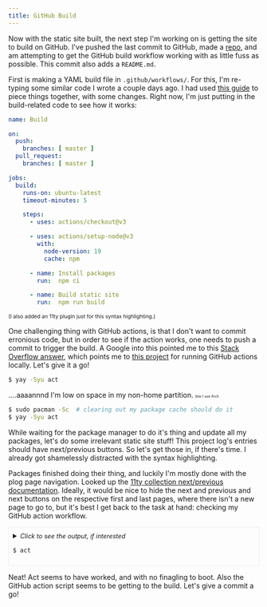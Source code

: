 ```yaml
---
title: GitHub Build
---
```

Now with the static site built, the next step I'm working on
is getting the site to build on GitHub. I've pushed the last
commit to GitHub, made a
[repo](https://github.com/GilchristTech/mini230523_s3-cicd),
and am attempting to get the GitHub build workflow working
with as little fuss as possible. This commit also adds a
`README.md`.

First is making a YAML build file in `.github/workflows/`.
For this, I'm re-typing some similar code I wrote a couple
days ago. I had used
[this guide](https://monicagranbois.com/blog/webdev/use-github-actions-to-deploy-11ty-site-to-s3/)
to piece things together, with some changes. Right now, I'm
just putting in the build-related code to see how it works:

```yaml
name: Build

on:
  push:
    branches: [ master ]
  pull_request:
    branches: [ master ]

jobs:
  build:
    runs-on: ubuntu-latest
    timeout-minutes: 5

    steps:
      - uses: actions/checkout@v3

      - uses: actions/setup-node@v3
        with:
          node-version: 19
          cache: npm

      - name: Install packages
        run:  npm ci

      - name: Build static site
        run:  npm run build
```
<span style="font-size:0.75em">(I also added an 11ty plugin just for this syntax highlighting.)</span>

One challenging thing with GitHub actions, is that I don't
want to commit erronious code, but in order to see if the
action works, one needs to push a commit to trigger the
build. A Google into this pointed me to this
[Stack Overflow
answer](https://stackoverflow.com/a/74986993), which points
me to
[this project](https://github.com/nektos/act) for running
GitHub actions locally. Let's give it a go!

```bash
$ yay -Syu act
```
....aaaannnd I'm low on space in my non-home partition. <span style=font-size:0.5em>btw I use Arch</span>
```bash
$ sudo pacman -Sc  # clearing out my package cache should do it
$ yay -Syu act
```
While waiting for the package manager to do it's thing and
update all my packages, let's do some irrelevant static site
stuff! This project log's entries should have next/previous
buttons. So let's get those in, if there's time. I already
got shamelessly distracted with the syntax highlighting.

Packages finished doing their thing, and luckily I'm mostly
done with the plog page navigation. Looked up the
[11ty collection next/previous documentation](https://www.11ty.dev/docs/filters/collection-items/). 
Ideally, it would be nice to hide the next and previous and
next buttons on the respective first and last pages, where
there isn't a new page to go to, but it's best I get back to
the task at hand: checking my GitHub action workflow.

<details style="border:1px solid #eee; padding: 8px;">
  <summary>
<span style="font-style:italic; font-size:0.9em;">Click to see the output, if interested</span>

```bash
$ act
```

  </summary>

  ```bash
  ? Please choose the default image you want to use with act:

    - Large size image: +20GB Docker image, includes almost all tools used on GitHub Actions (IMPORTANT: currently only ubuntu-18.04 platform is available)
    - Medium size image: ~500MB, includes only necessary tools to bootstrap actions and aims to be compatible with all actions
    - Micro size image: <200MB, contains only NodeJS required to bootstrap actions, doesn't work with all actions

  Default image and other options can be changed manually in ~/.actrc (please refer to https://github.com/nektos/act#configuration for additional information about file structure) Medium
  [Build/build] 🚀  Start image=catthehacker/ubuntu:act-latest
  [Build/build]   🐳  docker pull image=catthehacker/ubuntu:act-latest platform= username= forcePull=true
  [Build/build]   🐳  docker create image=catthehacker/ubuntu:act-latest platform= entrypoint=["tail" "-f" "/dev/null"] cmd=[]
  [Build/build]   🐳  docker run image=catthehacker/ubuntu:act-latest platform= entrypoint=["tail" "-f" "/dev/null"] cmd=[]
  [Build/build]   ☁  git clone 'https://github.com/actions/setup-node' # ref=v3
  [Build/build] ⭐ Run Main actions/checkout@v3
  [Build/build]   🐳  docker cp src=/home/gill/mini/2305-23/. dst=/home/gill/mini/2305-23
  [Build/build]   ✅  Success - Main actions/checkout@v3
  [Build/build] ⭐ Run Main actions/setup-node@v3
  [Build/build]   🐳  docker cp src=/home/gill/.cache/act/actions-setup-node@v3/ dst=/var/run/act/actions/actions-setup-node@v3/
  [Build/build]   🐳  docker exec cmd=[node /var/run/act/actions/actions-setup-node@v3/dist/setup/index.js] user= workdir=
  [Build/build]   💬  ::debug::isExplicit: 
  [Build/build]   💬  ::debug::explicit? false
  [Build/build]   💬  ::debug::isExplicit: 16.20.0
  [Build/build]   💬  ::debug::explicit? true
  [Build/build]   💬  ::debug::evaluating 0 versions
  [Build/build]   💬  ::debug::match not found
  | Attempting to download 19...
  [Build/build]   💬  ::debug::No manifest cached
  [Build/build]   💬  ::debug::Getting manifest from actions/node-versions@main
  [Build/build]   💬  ::debug::check 20.2.0 satisfies 19
  [Build/build]   💬  ::debug::check 20.1.0 satisfies 19
  [Build/build]   💬  ::debug::check 20.0.0 satisfies 19

  [ ... there were a bunch of these ... ]

  [Build/build]   💬  ::debug::check 8.1.1 satisfies 19
  [Build/build]   💬  ::debug::check 8.1.0 satisfies 19
  [Build/build]   💬  ::debug::check 8.0.0 satisfies 19
  [Build/build]   💬  ::debug::check 6.17.1 satisfies 19
  | Not found in manifest. Falling back to download directly from Node
  [Build/build]   💬  ::debug::evaluating 573 versions
  [Build/build]   💬  ::debug::matched: v19.9.0
  | Acquiring 19.9.0 - x64 from https://nodejs.org/dist/v19.9.0/node-v19.9.0-linux-x64.tar.gz
  [Build/build]   💬  ::debug::Downloading https://nodejs.org/dist/v19.9.0/node-v19.9.0-linux-x64.tar.gz
  [Build/build]   💬  ::debug::Destination /tmp/2ba01b55-7e76-43b7-a935-566f3fd6829a
  [Build/build]   💬  ::debug::download complete
  | Extracting ...
  [Build/build]   💬  ::debug::Checking tar --version
  [Build/build]   💬  ::debug::tar (GNU tar) 1.34%0ACopyright (C) 2021 Free Software Foundation, Inc.%0ALicense GPLv3+: GNU GPL version 3 or later <https://gnu.org/licenses/gpl.html>.%0AThis is free software: you are free to change and redistribute it.%0AThere is NO WARRANTY, to the extent permitted by law.%0A%0AWritten by John Gilmore and Jay Fenlason.
  | [command]/usr/bin/tar xz --strip 1 --warning=no-unknown-keyword -C /tmp/87767af2-7088-420b-836b-ac2948105775 -f /tmp/2ba01b55-7e76-43b7-a935-566f3fd6829a
  | Adding to the cache ...
  [Build/build]   💬  ::debug::Caching tool node 19.9.0 x64
  [Build/build]   💬  ::debug::source dir: /tmp/87767af2-7088-420b-836b-ac2948105775
  [Build/build]   💬  ::debug::destination /opt/hostedtoolcache/node/19.9.0/x64
  [Build/build]   💬  ::debug::finished caching tool
  | Done
  [Build/build]   ❓  ::group::Environment details
  | node: v19.9.0
  | npm: 9.6.3
  | yarn: 
  [Build/build]   ❓  ::endgroup::
  | [command]/opt/hostedtoolcache/node/19.9.0/x64/bin/npm config get cache
  | /root/.npm
  [Build/build]   💬  ::debug::npm path is /root/.npm
  [Build/build]   💬  ::debug::followSymbolicLinks 'true'
  [Build/build]   💬  ::debug::followSymbolicLinks 'true'
  [Build/build]   💬  ::debug::implicitDescendants 'true'
  [Build/build]   💬  ::debug::matchDirectories 'true'
  [Build/build]   💬  ::debug::omitBrokenSymbolicLinks 'true'
  [Build/build]   💬  ::debug::Search path '/home/gill/mini/2305-23/package-lock.json'
  [Build/build]   💬  ::debug::/home/gill/mini/2305-23/package-lock.json
  [Build/build]   💬  ::debug::Found 1 files to hash.
  [Build/build]   💬  ::debug::primary key is node-cache-Linux-npm-77ec0df9a1e1a666853fb7b97e5dc251d4c3639dc4fbe67d3cff3c8d3f212a00
  [Build/build]   💬  ::debug::Resolved Keys:
  [Build/build]   💬  ::debug::["node-cache-Linux-npm-77ec0df9a1e1a666853fb7b97e5dc251d4c3639dc4fbe67d3cff3c8d3f212a00"]
  [Build/build]   💬  ::debug::Checking zstd --version
  [Build/build]   💬  ::debug::*** zstd command line interface 64-bits v1.4.8, by Yann Collet ***
  [Build/build]   💬  ::debug::Resource Url: http://192.168.1.14:34353/_apis/artifactcache/cache?keys=node-cache-Linux-npm-77ec0df9a1e1a666853fb7b97e5dc251d4c3639dc4fbe67d3cff3c8d3f212a00&version=b3f0cb83629d634645a5146420c017462ebb5229bd60271a7a86e489a6066469
  [Build/build]   💬  ::debug::Failed to delete archive: Error: ENOENT: no such file or directory, unlink ''
  | npm cache is not found
  [Build/build]   ❓ add-matcher /run/act/actions/actions-setup-node@v3/.github/tsc.json
  [Build/build]   ❓ add-matcher /run/act/actions/actions-setup-node@v3/.github/eslint-stylish.json
  [Build/build]   ❓ add-matcher /run/act/actions/actions-setup-node@v3/.github/eslint-compact.json
  [Build/build]   ✅  Success - Main actions/setup-node@v3
  [Build/build]   ⚙  ::set-output:: node-version=v19.9.0
  [Build/build]   ⚙  ::set-output:: cache-hit=false
  [Build/build]   ⚙  ::add-path:: /opt/hostedtoolcache/node/19.9.0/x64/bin
  [Build/build] ⭐ Run Main Install packages
  [Build/build]   🐳  docker exec cmd=[bash --noprofile --norc -e -o pipefail /var/run/act/workflow/2] user= workdir=
  | 
  | added 216 packages, and audited 217 packages in 4s
  | 
  | 40 packages are looking for funding
  |   run `npm fund` for details
  | 
  | found 0 vulnerabilities
  [Build/build]   ✅  Success - Main Install packages
  [Build/build] ⭐ Run Main Build static site
  [Build/build]   🐳  docker exec cmd=[bash --noprofile --norc -e -o pipefail /var/run/act/workflow/3] user= workdir=
  | 
  | > mini230523_s3-cicd@1.0.0 build
  | > eleventy
  | 
  | [11ty] Writing dist/common.css from ./src/common.scss
  | [11ty] Writing dist/index.html from ./src/index.njk
  | [11ty] Writing dist/index.css from ./src/index.scss
  | [11ty] Writing dist/plog/index.html from ./src/plog.njk
  | [11ty] Writing dist/plog.css from ./src/plog.scss
  | [11ty] Writing dist/plog/01-initial-commit/index.html from ./src/plog/01-initial-commit.md (liquid)
  | [11ty] Writing dist/plog/02-github-build/index.html from ./src/plog/02-github-build.md (liquid)
  | [11ty] Copied 2 files / Wrote 7 files in 0.32 seconds (v2.0.1)
  [Build/build]   ✅  Success - Main Build static site
  [Build/build] ⭐ Run Post actions/setup-node@v3
  [Build/build]   🐳  docker exec cmd=[node /var/run/act/actions/actions-setup-node@v3/dist/cache-save/index.js] user= workdir=
  | [command]/opt/hostedtoolcache/node/19.9.0/x64/bin/npm config get cache
  | /root/.npm
  [Build/build]   💬  ::debug::npm path is /root/.npm
  [Build/build]   💬  ::debug::Checking zstd --version
  [Build/build]   💬  ::debug::*** zstd command line interface 64-bits v1.4.8, by Yann Collet ***
  [Build/build]   💬  ::debug::implicitDescendants 'false'
  [Build/build]   💬  ::debug::followSymbolicLinks 'true'
  [Build/build]   💬  ::debug::implicitDescendants 'false'
  [Build/build]   💬  ::debug::omitBrokenSymbolicLinks 'true'
  [Build/build]   💬  ::debug::Search path '/root/.npm'
  [Build/build]   💬  ::debug::Matched: ../../../../root/.npm
  [Build/build]   💬  ::debug::Cache Paths:
  [Build/build]   💬  ::debug::["../../../../root/.npm"]
  [Build/build]   💬  ::debug::Archive Path: /tmp/7db24e4b-65e5-4d54-b335-3c4ed9db9554/cache.tzst
  | [command]/usr/bin/tar --posix --use-compress-program zstdmt -cf cache.tzst --exclude cache.tzst -P -C /home/gill/mini/2305-23 --files-from manifest.txt
  [Build/build]   💬  ::debug::File Size: 7905760
  [Build/build]   💬  ::debug::Reserving Cache
  [Build/build]   💬  ::debug::Resource Url: http://192.168.1.14:34353/_apis/artifactcache/caches
  [Build/build]   💬  ::debug::Saving Cache (ID: 1)
  [Build/build]   💬  ::debug::Upload cache
  [Build/build]   💬  ::debug::Resource Url: http://192.168.1.14:34353/_apis/artifactcache/caches/1
  [Build/build]   💬  ::debug::Upload concurrency: 4
  [Build/build]   💬  ::debug::Upload chunk size: 33554432
  [Build/build]   💬  ::debug::Awaiting all uploads
  [Build/build]   💬  ::debug::Uploading chunk of size 7905760 bytes at offset 0 with content range: bytes 0-7905759/*
  [Build/build]   💬  ::debug::Commiting cache
  | Cache Size: ~8 MB (7905760 B)
  [Build/build]   💬  ::debug::Resource Url: http://192.168.1.14:34353/_apis/artifactcache/caches/1
  | Cache saved successfully
  | Cache saved with the key: node-cache-Linux-npm-77ec0df9a1e1a666853fb7b97e5dc251d4c3639dc4fbe67d3cff3c8d3f212a00
  ```
  <span style="font-size:0.75em">(Funny thing, this looks
  better on web than my terminal, because I haven't
  configured my terminal for emojis.</span>
</details>

Neat! Act seems to have worked, and with no finagling to
boot. Also the GitHub action script seems to be getting to
the build. Let's give a commit a go!
